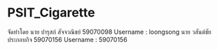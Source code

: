 # PSIT_Cigarette
จัดทำโดย
นาย ปารุสก์  สัจจวณิชย์  59070098   Username : loongsong
นาย วสันต์ชัย  ประกอบกิจ 59070156  Username : 59070156

